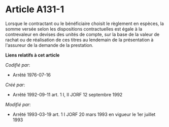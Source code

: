# Article A131-1

Lorsque le contractant ou le bénéficiaire choisit le règlement en espèces, la somme versée selon les dispositions
contractuelles est égale à la contrevaleur en devises des unités de compte, sur la base de la valeur de rachat ou de
réalisation de ces titres au lendemain de la présentation à l'assureur de la demande de la prestation.

**Liens relatifs à cet article**

_Codifié par_:

  - Arrêté 1976-07-16

_Créé par_:

  - Arrêté 1992-09-11 art. 1 I, II JORF 12 septembre 1992

_Modifié par_:

  - Arrêté 1993-03-19 art. 1 I JORF 20 mars 1993 en vigueur le 1er juillet 1993
